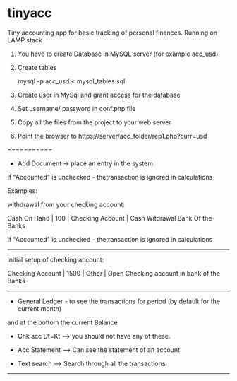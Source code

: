 # tinyacc
Tiny accounting app for basic tracking of personal finances. Running on LAMP stack

1. You have to create Database in MySQL server (for example acc_usd)

2. Create tables

	mysql -p acc_usd < mysql_tables.sql

3. Create user in MySql and grant access for the database

4. Set username/ password in conf.php file

5. Copy all the files from the project to your web server 

6. Point the browser to https://server/acc_folder/rep1.php?curr=usd

===========

* Add Document -> place an entry in the system

If "Accounted" is unchecked - thetransaction is ignored in calculations



Examples:

withdrawal from your checking account:

Cash On Hand  |   100  |   Checking Account  |     Cash Witdrawal Bank Of the Banks

If "Accounted" is unchecked - thetransaction is ignored in calculations

---

Initial setup of checking account:

Checking Account |   1500  | Other   |    Open Checking account in bank of the Banks

---------------


* General Ledger - to see the transactions for period (by default for the current month)

and at the bottom the current Balance


* Chk acc Dt=Kt  --> you should not have any of these.

* Acc Statement --> Can see the statement of an account

* Text search --> Search through all the transactions

---
